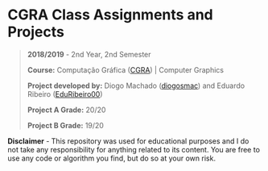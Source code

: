 # CGRA Class Assignments and Projects

> **2018/2019** - 2nd Year, 2nd Semester
>
> **Course:** Computação Gráfica ([CGRA](https://sigarra.up.pt/feup/pt/ucurr_geral.ficha_uc_view?pv_ocorrencia_id=419996)) | Computer Graphics
>
> **Project developed by:** Diogo Machado ([diogosmac](github.com/diogosmac)) and Eduardo Ribeiro ([EduRibeiro00](github.com/EduRibeiro00))
>
> **Project A Grade:** 20/20
>
> **Project B Grade:** 19/20

**Disclaimer** - This repository was used for educational purposes and I do not take any responsibility for anything related to its content. You are free to use any code or algorithm you find, but do so at your own risk.
